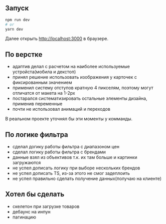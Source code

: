 ## Запуск

```bash
npm run dev
# or
yarn dev
```

Далее открыть [http://localhost:3000](http://localhost:3000) в браузере.


## По верстке
- адаптив делал с расчетом на наиболее используемые устройста(мобила и декстоп)
- принял решение использовать изображения у карточек с фиксированным значением
- применил систему отступов кратную 4 пикселям, поэтому могут отличатся от макета на 1-2px
- постарался систематизировать остальные элементы дизайна, применив переменные
- почти не использовал анимаций и переходов

В реальном проекте уточнял бы эти моменты у комманды.


## По логике фильтра
- сделал догику работы фильтра с диапазоном цен
- сделал логику работы фильтра с брендами
- данные взял из объективов т.к. их там больше и картинки загружаются
- не успел дописать логику при выборе нескольких брендов
- не успел дописать TS, из-за этого не смог задеплоить
- не успел правильно сделать получение данных(получаю на клиенте)


## Хотел бы сделать
- скелетон при загрузке товаров
- дебаунс на инпун
- пагинацию


